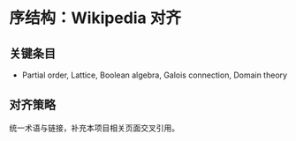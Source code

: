 # 序结构：Wikipedia 对齐

## 关键条目

- Partial order, Lattice, Boolean algebra, Galois connection, Domain theory

## 对齐策略

统一术语与链接，补充本项目相关页面交叉引用。
